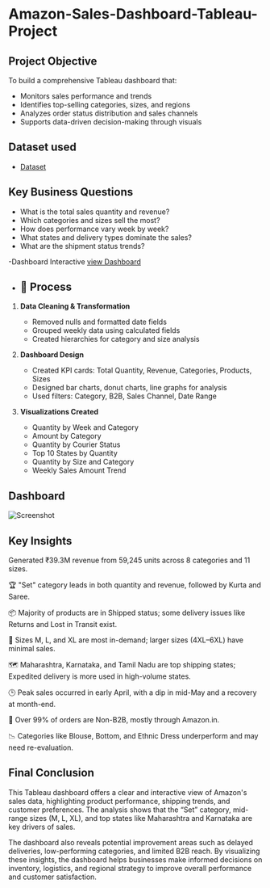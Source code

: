 # Amazon-Sales-Dashboard-Tableau-Project
## Project Objective
To build a comprehensive Tableau dashboard that:
- Monitors sales performance and trends
- Identifies top-selling categories, sizes, and regions
- Analyzes order status distribution and sales channels
- Supports data-driven decision-making through visuals

## Dataset used
- <a href="https://github.com/Nikita-Raykar983/Amazon-Sales-Dashboard-Tableau-Project/blob/main/Amazon%20Sale%20Report.csv.zip">Dataset</a>

## Key Business Questions

- What is the total sales quantity and revenue?
- Which categories and sizes sell the most?
- How does performance vary week by week?
- What states and delivery types dominate the sales?
- What are the shipment status trends?


-Dashboard Interactive <a href="https://github.com/Nikita-Raykar983/Amazon-Sales-Dashboard-Tableau-Project/blob/main/Screenshot%202025-06-20%20211347.png">view Dashboard</a>

- ## 🔧  Process

1. **Data Cleaning & Transformation**
   - Removed nulls and formatted date fields
   - Grouped weekly data using calculated fields
   - Created hierarchies for category and size analysis

2. **Dashboard Design**
   - Created KPI cards: Total Quantity, Revenue, Categories, Products, Sizes
   - Designed bar charts, donut charts, line graphs for analysis
   - Used filters: Category, B2B, Sales Channel, Date Range

3. **Visualizations Created**
   - Quantity by Week and Category
   - Amount by Category
   - Quantity by Courier Status
   - Top 10 States by Quantity
   - Quantity by Size and Category
   - Weekly Sales Amount Trend
   
## Dashboard
![Screenshot](https://github.com/user-attachments/assets/713a1958-9efd-47c5-97a6-1c45abf96d06)

## Key Insights 
Generated ₹39.3M revenue from 59,245 units across 8 categories and 11 sizes.

🏆 "Set" category leads in both quantity and revenue, followed by Kurta and Saree.

📦 Majority of products are in Shipped status; some delivery issues like Returns and Lost in Transit exist.

👕 Sizes M, L, and XL are most in-demand; larger sizes (4XL–6XL) have minimal sales.

🗺️ Maharashtra, Karnataka, and Tamil Nadu are top shipping states; Expedited delivery is more used in high-volume states.

🕒 Peak sales occurred in early April, with a dip in mid-May and a recovery at month-end.

🧾 Over 99% of orders are Non-B2B, mostly through Amazon.in.

📉 Categories like Blouse, Bottom, and Ethnic Dress underperform and may need re-evaluation.

 ## Final Conclusion
This Tableau dashboard offers a clear and interactive view of Amazon's sales data, highlighting product performance, shipping trends, and customer preferences. The analysis shows that the “Set” category, mid-range sizes (M, L, XL), and top states like Maharashtra and Karnataka are key drivers of sales.

The dashboard also reveals potential improvement areas such as delayed deliveries, low-performing categories, and limited B2B reach. By visualizing these insights, the dashboard helps businesses make informed decisions on inventory, logistics, and regional strategy to improve overall performance and customer satisfaction.

